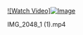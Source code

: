 
[![Watch Video]![Image](https://github.com/user-attachments/assets/a6733d5c-7e1e-4ff9-9f67-3868bf9d68b7 )](https://raw.githubusercontent.com/username/repo/main/videos/IMG_2048_1(1).mp4)

IMG_2048_1 (1).mp4
